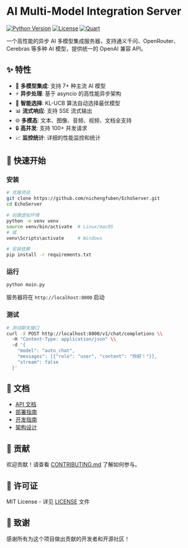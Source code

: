 # AI Multi-Model Integration Server

[![Python Version](https://img.shields.io/badge/python-3.8+-blue.svg)](https://www.python.org/downloads/)
[![License](https://img.shields.io/badge/license-MIT-green.svg)](LICENSE)
[![Quart](https://img.shields.io/badge/web-quart-orange.svg)](https://quart.palletsprojects.com/)

一个高性能的异步 AI 多模型集成服务器，支持通义千问、OpenRouter、Cerebras 等多种 AI 模型，提供统一的 OpenAI 兼容 API。

## ✨ 特性

- 🚀 **多模型集成**: 支持 7+ 种主流 AI 模型
- ⚡ **异步处理**: 基于 asyncio 的高性能异步架构
- 🎯 **智能选择**: KL-UCB 算法自动选择最优模型
- 📊 **流式响应**: 支持 SSE 流式输出
- 🌐 **多模态**: 文本、图像、音频、视频、文档全支持
- 🔒 **高并发**: 支持 100+ 并发请求
- 📈 **监控统计**: 详细的性能监控和统计

## 🚀 快速开始

### 安装

```bash
# 克隆项目
git clone https://github.com/nichengfuben/EchoServer.git
cd EchoServer

# 创建虚拟环境
python -m venv venv
source venv/bin/activate  # Linux/macOS
# 或
venv\Scripts\activate     # Windows

# 安装依赖
pip install -r requirements.txt
```

### 运行

```bash
python main.py
```

服务器将在 `http://localhost:8000` 启动

### 测试

```bash
# 测试聊天接口
curl -X POST http://localhost:8000/v1/chat/completions \\
  -H "Content-Type: application/json" \\
  -d '{
    "model": "auto_chat",
    "messages": [{"role": "user", "content": "你好！"}],
    "stream": false
  }'
```

## 📖 文档

- [API 文档](docs/api.md)
- [部署指南](docs/deployment.md)
- [开发指南](docs/development.md)
- [架构设计](docs/architecture.md)

## 🤝 贡献

欢迎贡献！请查看 [CONTRIBUTING.md](CONTRIBUTING.md) 了解如何参与。

## 📄 许可证

MIT License - 详见 [LICENSE](LICENSE) 文件

## 🙏 致谢

感谢所有为这个项目做出贡献的开发者和开源社区！